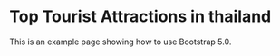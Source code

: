 Top Tourist Attractions in thailand
==================================
This is an example page showing how to use Bootstrap 5.0.